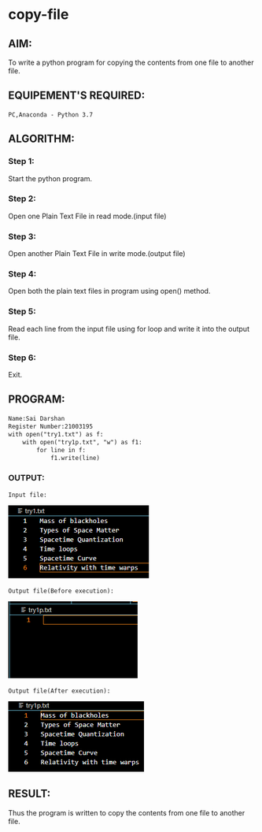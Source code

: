 # copy-file
## AIM:
To write a python program for copying the contents from one file to another file.
## EQUIPEMENT'S REQUIRED: 
```
PC,Anaconda - Python 3.7
```
## ALGORITHM: 
### Step 1:
Start the python program.
### Step 2: 
 Open one Plain Text File in read mode.(input file)
### Step 3: 
Open another  Plain Text File in write mode.(output file)
### Step 4:  
Open both the plain text files in program using open() method.
### Step 5: 
Read each line from the input file using for loop and write it into the output file.

### Step 6: 
Exit.
## PROGRAM:
```
Name:Sai Darshan
Register Number:21003195
with open("try1.txt") as f:
    with open("try1p.txt", "w") as f1:
        for line in f:
            f1.write(line)
```
### OUTPUT:
```
Input file:
```
![inp](1.png)
```
Output file(Before execution):
```
![inp](2.png)
```
Output file(After execution):
```
![inp](3.png)

## RESULT:
Thus the program is written to copy the contents from one file to another file.